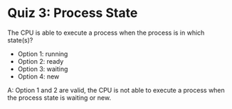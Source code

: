 # Quiz 3: Process State

The CPU is able to execute a process when the process is in which state(s)?

- Option 1: running
- Option 2: ready
- Option 3: waiting
- Option 4: new

A: Option 1 and 2 are valid, the CPU is not able to execute a process when the process state is waiting or new.